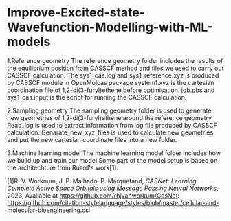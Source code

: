 # Improve-Excited-state-Wavefunction-Modelling-with-ML-models

1.Reference geometry
  The reference geometry folder includes the results of the equilibrium position from CASSCF method and files we used to carry out CASSCF calculation.
  The sys1_cas.log and sys1_reference.xyz is produced by CASSCF module in OpenMolcas package
  system1.xyz is the cartesian coordination file of 1,2-di(3-furyl)ethene before optimisation.
  job.pbs and sys1_cas.input is the script for running the CASSCF calculation.
   
2.Sampling geometry
  The sampling geometry folder is used to generate new geometries of 1,2-di(3-furyl)ethene around the reference geometry 
  Read_log is used to extract information from log file produced by CASSCF calculation.
  Genarate_new_xyz_files is used to calculate new geometries and put the new cartesian coordinate files into a new folder.

3.Machine learning model
  The machine learning model folder includes how we build up and train our model
  Some part of the model setup is based on the architechture from Ruard's work[1].



[1]R. V. Worknum, J. P. Malhado, P. Marquetand, *CASNet: Learning Complete Active Space Orbitals using Message Passing Neural Networks*, 2023, Available at https://github.com/rhjvanworkum/CasNet: https://github.com/citation-stylelanguage/styles/blob/master/cellular-and-molecular-bioengineering.csl
   
